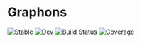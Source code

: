 # Graphons

[![Stable](https://img.shields.io/badge/docs-stable-blue.svg)](https://csimal.github.io/Graphons.jl/stable)
[![Dev](https://img.shields.io/badge/docs-dev-blue.svg)](https://csimal.github.io/Graphons.jl/dev)
[![Build Status](https://github.com/csimal/Graphons.jl/workflows/CI/badge.svg)](https://github.com/csimal/Graphons.jl/actions)
[![Coverage](https://codecov.io/gh/csimal/Graphons.jl/branch/main/graph/badge.svg)](https://codecov.io/gh/csimal/Graphons.jl)
